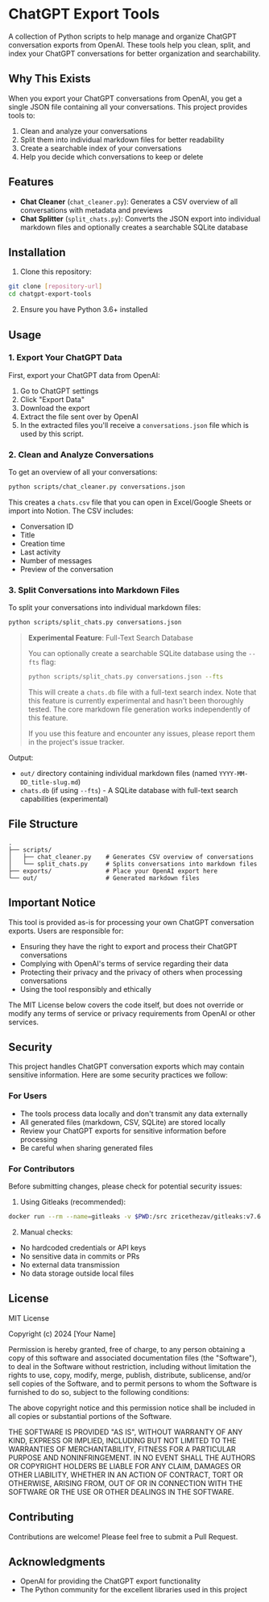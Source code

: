 # ChatGPT Export Tools

A collection of Python scripts to help manage and organize ChatGPT conversation exports from OpenAI. These tools help you clean, split, and index your ChatGPT conversations for better organization and searchability.

## Why This Exists

When you export your ChatGPT conversations from OpenAI, you get a single JSON file containing all your conversations. This project provides tools to:

1. Clean and analyze your conversations
2. Split them into individual markdown files for better readability
3. Create a searchable index of your conversations
4. Help you decide which conversations to keep or delete

## Features

- **Chat Cleaner** (`chat_cleaner.py`): Generates a CSV overview of all conversations with metadata and previews
- **Chat Splitter** (`split_chats.py`): Converts the JSON export into individual markdown files and optionally creates a searchable SQLite database

## Installation

1. Clone this repository:
```bash
git clone [repository-url]
cd chatgpt-export-tools
```

2. Ensure you have Python 3.6+ installed

## Usage

### 1. Export Your ChatGPT Data

First, export your ChatGPT data from OpenAI:
1. Go to ChatGPT settings
2. Click "Export Data"
3. Download the export 
4. Extract the file sent over by OpenAI
5. In the extracted files you'll receive a `conversations.json` file which is used by this script.

### 2. Clean and Analyze Conversations

To get an overview of all your conversations:

```bash
python scripts/chat_cleaner.py conversations.json
```

This creates a `chats.csv` file that you can open in Excel/Google Sheets or import into Notion. The CSV includes:
- Conversation ID
- Title
- Creation time
- Last activity
- Number of messages
- Preview of the conversation

### 3. Split Conversations into Markdown Files

To split your conversations into individual markdown files:

```bash
python scripts/split_chats.py conversations.json
```

> **Experimental Feature**: Full-Text Search Database
> 
> You can optionally create a searchable SQLite database using the `--fts` flag:
> 
> ```bash
> python scripts/split_chats.py conversations.json --fts
> ```
> 
> This will create a `chats.db` file with a full-text search index. Note that this feature is currently experimental and hasn't been thoroughly tested. The core markdown file generation works independently of this feature.
> 
> If you use this feature and encounter any issues, please report them in the project's issue tracker.

Output:
- `out/` directory containing individual markdown files (named `YYYY-MM-DD_title-slug.md`)
- `chats.db` (if using `--fts`) - A SQLite database with full-text search capabilities (experimental)

## File Structure

```
.
├── scripts/
│   ├── chat_cleaner.py    # Generates CSV overview of conversations
│   └── split_chats.py     # Splits conversations into markdown files
├── exports/               # Place your OpenAI export here
└── out/                   # Generated markdown files
```

## Important Notice

This tool is provided as-is for processing your own ChatGPT conversation exports. Users are responsible for:
- Ensuring they have the right to export and process their ChatGPT conversations
- Complying with OpenAI's terms of service regarding their data
- Protecting their privacy and the privacy of others when processing conversations
- Using the tool responsibly and ethically

The MIT License below covers the code itself, but does not override or modify any terms of service or privacy requirements from OpenAI or other services.

## Security

This project handles ChatGPT conversation exports which may contain sensitive information. Here are some security practices we follow:

### For Users
- The tools process data locally and don't transmit any data externally
- All generated files (markdown, CSV, SQLite) are stored locally
- Review your ChatGPT exports for sensitive information before processing
- Be careful when sharing generated files

### For Contributors
Before submitting changes, please check for potential security issues:

1. Using Gitleaks (recommended):
```bash
docker run --rm --name=gitleaks -v $PWD:/src zricethezav/gitleaks:v7.6.1 gitleaks protect --path=/src --verbose
```

2. Manual checks:
- No hardcoded credentials or API keys
- No sensitive data in commits or PRs
- No external data transmission
- No data storage outside local files

## License

MIT License

Copyright (c) 2024 [Your Name]

Permission is hereby granted, free of charge, to any person obtaining a copy
of this software and associated documentation files (the "Software"), to deal
in the Software without restriction, including without limitation the rights
to use, copy, modify, merge, publish, distribute, sublicense, and/or sell
copies of the Software, and to permit persons to whom the Software is
furnished to do so, subject to the following conditions:

The above copyright notice and this permission notice shall be included in all
copies or substantial portions of the Software.

THE SOFTWARE IS PROVIDED "AS IS", WITHOUT WARRANTY OF ANY KIND, EXPRESS OR
IMPLIED, INCLUDING BUT NOT LIMITED TO THE WARRANTIES OF MERCHANTABILITY,
FITNESS FOR A PARTICULAR PURPOSE AND NONINFRINGEMENT. IN NO EVENT SHALL THE
AUTHORS OR COPYRIGHT HOLDERS BE LIABLE FOR ANY CLAIM, DAMAGES OR OTHER
LIABILITY, WHETHER IN AN ACTION OF CONTRACT, TORT OR OTHERWISE, ARISING FROM,
OUT OF OR IN CONNECTION WITH THE SOFTWARE OR THE USE OR OTHER DEALINGS IN THE
SOFTWARE.

## Contributing

Contributions are welcome! Please feel free to submit a Pull Request.

## Acknowledgments

- OpenAI for providing the ChatGPT export functionality
- The Python community for the excellent libraries used in this project 
